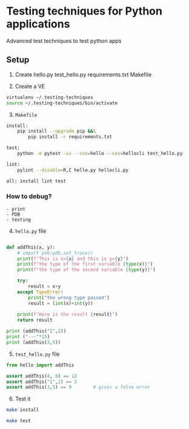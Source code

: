 # Testing techniques for Python applications

Advanced test techniques to test python apps

## Setup

1. Create hello.py test_hello.py requirements.txt Makefile 

2. Create a VE

```bash 
virtualenv ~/.testing-techniques
source ~/.testing-techniques/bin/activate
```
3. ``Makefile`` 

```bash
install:
	pip install --upgrade pip &&\
		pip install -r requirements.txt

test:
	python -m pytest -vv --cov=hello --cov=hellocli test_hello.py

lint: 
	pylint --disable=R,C hello.py hellocli.py

all: install lint test
```

### How to debug?
    - print
    - PDB
    - testing


4. ``hello.py`` file

```python

def addThis(x, y):
    # import pdb;pdb.set_trace()
    print(f"This is x={x} and this is y={y}")
    print(f"the type of the first variable {type(x)}")
    print(f"the type of the second variable {type(y)}")

    try:
        result = x+y
    except TypeError:
        print("the wrong type passed")
        result = (int(x)+int(y))
    
    print(f"Here is the result {result}")
    return result

print (addThis("1",2))
print ("---"*15)
print (addThis(3,5))
```

5. ``test_hello.py`` file 

```python
from hello import addThis

assert addThis(4, 8) == 12
assert addThis("1",2) == 3
assert addThis(3,5) == 9        # gives a false error
```

6. Test it

```bash
make install

make test
```


